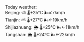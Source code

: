 Today weather:  
Beijing: ⛅️  🌡️+25°C 🌬️↙7km/h  
Tianjin: ⛅️  🌡️+27°C 🌬️←19km/h  
Shijiazhuang: 🌦   🌡️+25°C 🌬️←11km/h  
Tangshan: 🌦   🌡️+24°C 🌬️←22km/h  
